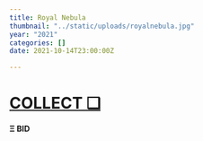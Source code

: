 ```yaml
---
title: Royal Nebula
thumbnail: "../static/uploads/royalnebula.jpg"
year: "2021"
categories: []
date: 2021-10-14T23:00:00Z

---
```

# [COLLECT ❑](https://knownorigin.io/gallery/3164000-royal-nebula "Royal Nebula")

#### Ξ BID